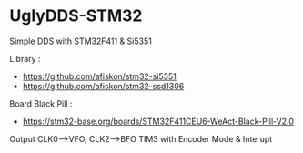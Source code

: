 # UglyDDS-STM32
Simple DDS with STM32F411 & Si5351

Library :
* https://github.com/afiskon/stm32-si5351 
* https://github.com/afiskon/stm32-ssd1306

Board Black Pill :
* https://stm32-base.org/boards/STM32F411CEU6-WeAct-Black-Pill-V2.0

Output CLK0-->VFO, CLK2-->BFO
TIM3 with Encoder Mode & Interupt
